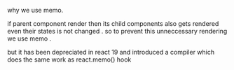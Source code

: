 why we use memo.

if parent component render then its child components also gets rendered even their states is not changed . so to prevent this unneccessary rendering we use memo  .

but it has been depreciated in react 19 and introduced a compiler which does the same work as react.memo() hook